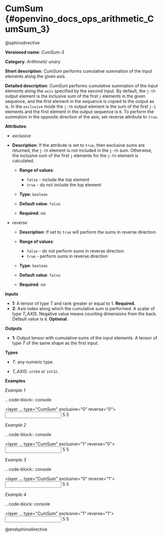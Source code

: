 # CumSum {#openvino_docs_ops_arithmetic_CumSum_3}

@sphinxdirective

**Versioned name**: *CumSum-3*

**Category**: *Arithmetic unary*

**Short description**: *CumSum* performs cumulative summation of the input elements along the given axis.

**Detailed description**: *CumSum* performs cumulative summation of the input elements along the ``axis`` specified by the second input. By default, the ``j-th`` output element is the inclusive sum of the first ``j`` elements in the given sequence, and the first element in the sequence is copied to the output as is.
In the ``exclusive`` mode the ``j-th`` output element is the sum of the first ``j-1`` elements and the first element in the output sequence is ``0``.
To perform the summation in the opposite direction of the axis, set reverse attribute to ``true``.

**Attributes**:

* *exclusive*

* **Description**: If the attribute is set to ``true``, then exclusive sums are returned, the ``j-th`` element is not included in the ``j-th`` sum. Otherwise, the inclusive sum of the first ``j`` elements for the ``j-th`` element is calculated.
  * **Range of values**:
    
    * ``false`` - include the top element
    * ``true`` - do not include the top element
  * **Type**: ``boolean``
  * **Default value**: ``false``
  * **Required**: *no*

* *reverse*

  * **Description**: If set to ``true`` will perform the sums in reverse direction.
  * **Range of values**:
    
    * ``false`` - do not perform sums in reverse direction
    * ``true`` - perform sums in reverse direction
  * **Type**: ``boolean``
  * **Default value**: ``false``
  * **Required**: *no*

**Inputs**

* **1**: A tensor of type *T* and rank greater or equal to 1. **Required.**
* **2**: Axis index along which the cumulative sum is performed. A scalar of type *T_AXIS*. Negative value means counting dimensions from the back. Default value is ``0``. **Optional.**

**Outputs**

* **1**: Output tensor with cumulative sums of the input elements. A tensor of type *T* of the same shape as the first input.

**Types**

* *T*: any numeric type.

* *T_AXIS*: ``int64`` or ``int32``.

**Examples**

*Example 1*

.. code-block:: console
   
   <layer ... type="CumSum" exclusive="0" reverse="0">
       <input>
           <port id="0">     <!-- input value is: [1., 2., 3., 4., 5.] -->
               <dim>5</dim>
           </port>
           <port id="1"/>     <!-- axis value is: 0 -->
       </input>
       <output>
           <port id="2">     <!-- output value is: [1., 3., 6., 10., 15.] -->
               <dim>5</dim>
           </port>
       </output>
   </layer>

*Example 2*

.. code-block:: console
   
   <layer ... type="CumSum" exclusive="1" reverse="0">
       <input>
           <port id="0">     <!-- input value is: [1., 2., 3., 4., 5.] -->
               <dim>5</dim>
           </port>
           <port id="1"/>     <!-- axis value is: 0 -->
       </input>
       <output>
           <port id="2">     <!-- output value is: [0., 1., 3., 6., 10.] -->
               <dim>5</dim>
           </port>
       </output>
   </layer>

*Example 3*

.. code-block:: console
   
   <layer ... type="CumSum" exclusive="0" reverse="1">
       <input>
           <port id="0">     <!-- input value is: [1., 2., 3., 4., 5.] -->
               <dim>5</dim>
           </port>
           <port id="1"/>     <!-- axis value is: 0 -->
       </input>
       <output>
           <port id="2">     <!-- output value is: [15., 14., 12., 9., 5.] -->
               <dim>5</dim>
           </port>
       </output>
   </layer>

*Example 4*

.. code-block: console
   
   <layer ... type="CumSum" exclusive="1" reverse="1">
       <input>
           <port id="0">     <!-- input value is: [1., 2., 3., 4., 5.] -->
               <dim>5</dim>
           </port>
           <port id="1"/>     <!-- axis value is: 0 -->
       </input>
       <output>
           <port id="2">     <!-- output value is: [14., 12., 9., 5., 0.] -->
               <dim>5</dim>
           </port>
       </output>
   </layer>

@endsphinxdirective

